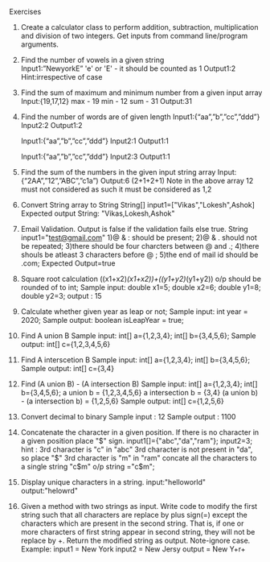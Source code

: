 Exercises
1. Create a calculator class to perform addition, subtraction, multiplication and division of two integers. Get inputs from command line/program arguments.
2. Find the number of vowels in a given string             
   Input1:”NewyorkE”
   'e' or 'E' - it should be counted as 1
   Output1:2
   Hint:irrespective of case
3. Find the sum of maximum and minimum number from a given input array
   Input:{19,17,12}
   max - 19
   min - 12
   sum - 31
   Output:31
4. Find the number of words are of given length
   Input1:{“aa”,”b”,”cc”,”ddd”}
   Input2:2
   Output1:2
   
   Input1:{“aa”,”b”,”cc”,”ddd”}
   Input2:1
   Output1:1
   
   Input1:{“aa”,”b”,”cc”,”ddd”}
   Input2:3
   Output1:1
5. Find the sum of the numbers in the given input string array
   Input:{“2AA”,”12”,”ABC”,”c1a”)
   Output:6 (2+1+2+1)
   Note in the above array 12 must not considered as such it must be considered as 1,2

6. Convert String array to String
   String[] input1=["Vikas","Lokesh",Ashok]
   Expected output String: "Vikas,Lokesh,Ashok"

7. Email Validation. Output is false if the validation fails else true.
   String input1="test@gmail.com"
                1)@ & : should be present;
                2)@ & . should not be repeated;
                3)there should be four charcters between @ and .;
                4)there shouls be atleast 3 characters before @ ;
                5)the end of mail id should be .com;
   Expected Output=true

8. Square root calculation
   ((x1+x2)*(x1+x2))+((y1+y2)*(y1+y2))
   o/p should be rounded of to int;
   Sample input:
   double x1=5;
   double x2=6;
   double y1=8;
   double y2=3;
   output : 15
9. Calculate whether given year as leap or not;
   Sample input: int year = 2020;
   Sample output: boolean isLeapYear = true;

10. Find A union B
	Sample input: int[] a={1,2,3,4};
				  int[] b={3,4,5,6};
	Sample output: int[] c={1,2,3,4,5,6}

11. Find A interscetion B
	Sample input: int[] a={1,2,3,4};
				  int[] b={3,4,5,6};
	Sample output: int[] c={3,4}

12. Find (A union B) - (A intersection B)
	Sample input: int[] a={1,2,3,4};
				  int[] b={3,4,5,6};
				  a union b = {1,2,3,4,5,6}
				  a intersection b = {3,4}
				  (a union b) - (a intersection b) = {1,2,5,6}
	Sample output: int[] c={1,2,5,6}

13. Convert decimal to binary
	Sample input : 12 
	Sample output : 1100
	
14. Concatenate the character in a given position. 
	If there is no character in a given position place "$" sign.
	input1[]={"abc","da","ram"};
    input2=3; 
	hint : 
	3rd character is "c" in "abc"
	3rd character is not present in "da", so place "$"
	3rd character is "m" in "ram" 
	concate all the characters to a single string "c$m"
    o/p string ="c$m";

15. Display unique characters in a string.
	input:"helloworld"
	output:"helowrd"

16. Given a method with two strings as input. Write code to modify the first string such that all characters are replace by plus sign(=) except the characters which are present in the second string. That is, if one or more characters of first string appear in second string, they will not be replace by +. Return the modified string as output. Note-ignore case.
Example:
input1 = New York
input2 = New Jersy
output = New Y+r+ 






